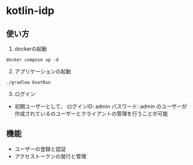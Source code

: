 # kotlin-idp

## 使い方

1. dockerの起動

```shell
docker compose up -d
```

2. アプリケーションの起動

```shell
./gradlew bootRun
```

3. ログイン

* 初期ユーザーとして、
  ログインID: admin
  パスワード: admin
  のユーザーが作成されているのユーザーとクライアントの管理を行うことが可能

## 機能

* ユーザーの登録と認証
* アクセストークンの発行と管理